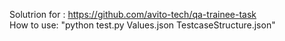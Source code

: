 Solutrion for : https://github.com/avito-tech/qa-trainee-task <br>
How to use: "python test.py Values.json TestcaseStructure.json"
 
